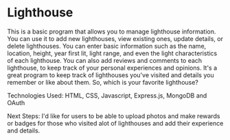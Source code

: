 # Lighthouse
This is a basic program that allows you to manage lighthouse information. You can use it to add new lighthouses, view existing ones, update details, or delete lighthouses. You can enter basic information such as the name, location, height, year first lit, light range, and even the light characteristics of each lighthouse. You can also add reviews and comments to each lighthouse, to keep track of your personal experiences and opinions. It's a great program to keep track of lighthouses you've visited and details you remember or like about them. So, which is your favorite lighthouse?




Technologies Used: HTML, CSS, Javascript, Express.js, MongoDB and OAuth

Next Steps: I'd like for users to be able to upload photos and make rewards or badges for those who visited alot of lighthouses and add their experience and details.
